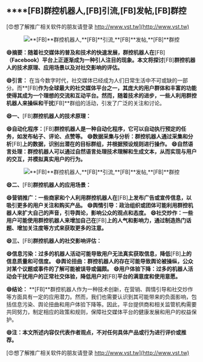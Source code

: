 ## ****[FB]**群控机器人,**[FB]**引流,**[FB]**发帖,**[FB]**群控**

[😍想了解推广相关软件的朋友请登录 http://www.vst.tw](http://www.vst.tw)

 <center><img src="https://vst.tw/MP4/tuiguang/png/4.png" alt="**[FB]**群控机器人,**[FB]**引流,**[FB]**发帖,**[FB]**群控"></center>

**😄摘要：随着社交媒体的普及和技术的快速发展，群控机器人在**[FB]**（Facebook）平台上正逐渐成为一种引人注目的现象。本文将探讨**[FB]**群控机器人的技术原理、应用场景以及对社交影响的评估。**

**😄引言：**
在当今数字时代，社交媒体已经成为人们日常生活中不可或缺的一部分。而**[FB]**作为全球最大的社交媒体平台之一，其庞大的用户群体和丰富的功能使得其成为一个理想的交流和互动平台。然而，随着技术的进步，一些人利用群控机器人来操纵和干扰**[FB]**群组的活动，引发了广泛的关注和讨论。

**😄一、**[FB]**群控机器人的技术原理：**

**😄自动化程序：**[FB]**群控机器人是一种自动化程序，它可以自动执行预定的任务，如发布帖子、评论、点赞等。**
**😄数据采集与分析：群控机器人通过采集和分析**[FB]**上的数据，识别出潜在的目标群组，并根据预设规则进行操作。**
**😄自然语言处理：群控机器人可以通过自然语言处理技术理解和生成文本，从而实现与用户的交互，并模拟真实用户的行为。**

 <center><img src="https://vst.tw/MP4/tuiguang/png/4.png" alt="**[FB]**群控机器人,**[FB]**引流,**[FB]**发帖,**[FB]**群控"></center>

**😄二、**[FB]**群控机器人的应用场景：**

**😄营销推广：一些商家和个人利用群控机器人在**[FB]**上发布广告或宣传信息，以吸引更多的用户关注和购买产品。**
**😄舆情引导：政治组织或团体可能利用群控机器人来扩大自己的声音，引导舆论，影响公众的观点和态度。**
**😄社交炒作：一些用户可能使用群控机器人来增加自己在**[FB]**上的人气和影响力，通过制造热门话题、增加关注度等方式来获取更多的注意。**

**😄三、**[FB]**群控机器人的社交影响评估：**

**😄信息污染：过多的机器人活动可能导致用户无法真实获取信息，降低**[FB]**上的信息质量和可信度。**
**😄舆论扭曲：群控机器人的存在可能导致舆论被操纵，公众对某个议题或事件的了解可能被误导或偏颇。**
**😄用户体验下降：过多的机器人活动会干扰用户的正常社交体验，降低用户对**[FB]**平台的满意度和使用意愿。**

**😄结论：**
**[FB]**群控机器人作为一种技术创新，在营销、舆情引导和社交炒作等方面具有一定的应用潜力。然而，我们也需要认识到其可能带来的负面影响，包括信息污染、舆论扭曲和用户体验下降等。因此，平台提供商和相关监管机构需要共同努力，制定相应的政策和规则，保障社交媒体平台的健康发展和用户的权益保护。

**😄注：本文所述内容仅代表作者观点，不对任何具体产品或行为进行评价或推荐。**

[😍想了解推广相关软件的朋友请登录 http://www.vst.tw](http://www.vst.tw)



